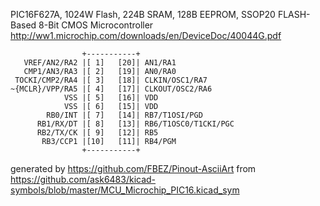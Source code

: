 PIC16F627A, 1024W Flash, 224B SRAM, 128B EEPROM, SSOP20
FLASH-Based 8-Bit CMOS Microcontroller
http://ww1.microchip.com/downloads/en/DeviceDoc/40044G.pdf


	                +-----------+
	   VREF/AN2/RA2 |[ 1]   [20]| AN1/RA1
	   CMP1/AN3/RA3 |[ 2]   [19]| AN0/RA0
	 TOCKI/CMP2/RA4 |[ 3]   [18]| CLKIN/OSC1/RA7
	~{MCLR}/VPP/RA5 |[ 4]   [17]| CLKOUT/OSC2/RA6
	            VSS |[ 5]   [16]| VDD
	            VSS |[ 6]   [15]| VDD
	        RB0/INT |[ 7]   [14]| RB7/T1OSI/PGD
	      RB1/RX/DT |[ 8]   [13]| RB6/T1OSC0/T1CKI/PGC
	      RB2/TX/CK |[ 9]   [12]| RB5
	       RB3/CCP1 |[10]   [11]| RB4/PGM
	                +-----------+


generated by https://github.com/FBEZ/Pinout-AsciiArt from https://github.com/ask6483/kicad-symbols/blob/master/MCU_Microchip_PIC16.kicad_sym
